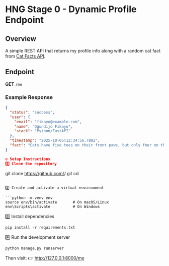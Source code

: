 # HNG Stage 0 - Dynamic Profile Endpoint

## Overview
A simple REST API that returns my profile info along with a random cat fact from [Cat Facts API](https://catfact.ninja/fact).

## Endpoint
**GET** `/me`

### Example Response
```json
{
  "status": "success",
  "user": {
    "email": "fikayo@example.com",
    "name": "Ogundijo Fikayo",
    "stack": "Python/FastAPI"
  },
  "timestamp": "2025-10-05T12:34:56.789Z",
  "fact": "Cats have five toes on their front paws, but only four on the back."
}

⚙️ Setup Instructions
1️⃣ Clone the repository
```
git clone https://github.com/<your-username>/<your-repo-name>.git
cd <your-repo-name>
```

2️⃣ Create and activate a virtual environment

```python -m venv env
source env/bin/activate       # On macOS/Linux
env\Scripts\activate          # On Windows
```
3️⃣ Install dependencies
```
pip install -r requirements.txt
```

4️⃣ Run the development server
```
python manage.py runserver

```
Then visit:
👉 http://127.0.0.1:8000/me